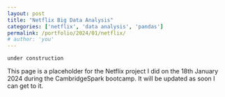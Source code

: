 ```yaml
---
layout: post
title: "Netflix Big Data Analysis"
categories: ['netflix', 'data analysis', 'pandas']
permalink: /portfolio/2024/01/netflix/
# author: 'you'
---
```


<pre><code class="language-python">under construction</code></pre>

This page is a placeholder for the Netflix project I did on the 18th January 2024 during the CambridgeSpark bootcamp. It will be updated as soon I can get to it.